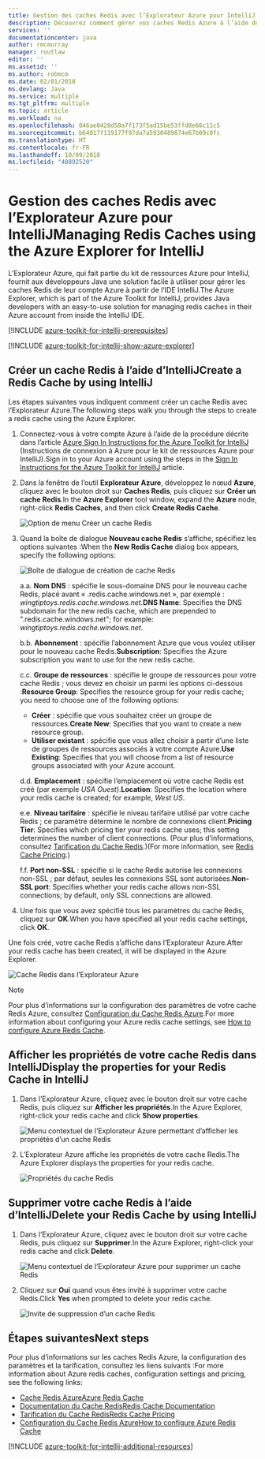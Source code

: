 ```yaml
---
title: Gestion des caches Redis avec l’Explorateur Azure pour IntelliJ
description: Découvrez comment gérer vos caches Redis Azure à l’aide de l’Explorateur Azure pour IntelliJ.
services: ''
documentationcenter: java
author: rmcmurray
manager: routlaw
editor: ''
ms.assetid: ''
ms.author: robmcm
ms.date: 02/01/2018
ms.devlang: Java
ms.service: multiple
ms.tgt_pltfrm: multiple
ms.topic: article
ms.workload: na
ms.openlocfilehash: 046ae0428d50a7f173f5ad15be53ffd8e66c11c5
ms.sourcegitcommit: b64017f119177f97da7a5930489874e67b09c0fc
ms.translationtype: HT
ms.contentlocale: fr-FR
ms.lasthandoff: 10/09/2018
ms.locfileid: "48892520"
---
```

# <a name="managing-redis-caches-using-the-azure-explorer-for-intellij"></a><span data-ttu-id="e706b-103">Gestion des caches Redis avec l’Explorateur Azure pour IntelliJ</span><span class="sxs-lookup"><span data-stu-id="e706b-103">Managing Redis Caches using the Azure Explorer for IntelliJ</span></span>

<span data-ttu-id="e706b-104">L’Explorateur Azure, qui fait partie du kit de ressources Azure pour IntelliJ, fournit aux développeurs Java une solution facile à utiliser pour gérer les caches Redis de leur compte Azure à partir de l’IDE IntelliJ.</span><span class="sxs-lookup"><span data-stu-id="e706b-104">The Azure Explorer, which is part of the Azure Toolkit for IntelliJ, provides Java developers with an easy-to-use solution for managing redis caches in their Azure account from inside the IntelliJ IDE.</span></span>

[!INCLUDE [azure-toolkit-for-intellij-prerequisites](../includes/azure-toolkit-for-intellij-prerequisites.md)]

[!INCLUDE [azure-toolkit-for-intellij-show-azure-explorer](../includes/azure-toolkit-for-intellij-show-azure-explorer.md)]

## <a name="create-a-redis-cache-by-using-intellij"></a><span data-ttu-id="e706b-105">Créer un cache Redis à l’aide d’IntelliJ</span><span class="sxs-lookup"><span data-stu-id="e706b-105">Create a Redis Cache by using IntelliJ</span></span>

<span data-ttu-id="e706b-106">Les étapes suivantes vous indiquent comment créer un cache Redis avec l’Explorateur Azure.</span><span class="sxs-lookup"><span data-stu-id="e706b-106">The following steps walk you through the steps to create a redis cache using the Azure Explorer.</span></span>

1. <span data-ttu-id="e706b-107">Connectez-vous à votre compte Azure à l’aide de la procédure décrite dans l’article [Azure Sign In Instructions for the Azure Toolkit for IntelliJ] (Instructions de connexion à Azure pour le kit de ressources Azure pour IntelliJ).</span><span class="sxs-lookup"><span data-stu-id="e706b-107">Sign in to your Azure account using the steps in the [Sign In Instructions for the Azure Toolkit for IntelliJ] article.</span></span>

1. <span data-ttu-id="e706b-108">Dans la fenêtre de l’outil **Explorateur Azure**, développez le nœud **Azure**, cliquez avec le bouton droit sur **Caches Redis**, puis cliquez sur **Créer un cache Redis**.</span><span class="sxs-lookup"><span data-stu-id="e706b-108">In the **Azure Explorer** tool window, expand the **Azure** node, right-click **Redis Caches**, and then click **Create Redis Cache**.</span></span>

   ![Option de menu Créer un cache Redis][CR01]

1. <span data-ttu-id="e706b-110">Quand la boîte de dialogue **Nouveau cache Redis** s’affiche, spécifiez les options suivantes :</span><span class="sxs-lookup"><span data-stu-id="e706b-110">When the **New Redis Cache** dialog box appears, specify the following options:</span></span>

   ![Boîte de dialogue de création de cache Redis][CR02]

   <span data-ttu-id="e706b-112">a.</span><span class="sxs-lookup"><span data-stu-id="e706b-112">a.</span></span> <span data-ttu-id="e706b-113">**Nom DNS** : spécifie le sous-domaine DNS pour le nouveau cache Redis, placé avant « .redis.cache.windows.net », par exemple : *wingtiptoys.redis.cache.windows.net*.</span><span class="sxs-lookup"><span data-stu-id="e706b-113">**DNS Name**: Specifies the DNS subdomain for the new redis cache, which are prepended to ".redis.cache.windows.net"; for example: *wingtiptoys.redis.cache.windows.net*.</span></span>

   <span data-ttu-id="e706b-114">b.</span><span class="sxs-lookup"><span data-stu-id="e706b-114">b.</span></span> <span data-ttu-id="e706b-115">**Abonnement** : spécifie l’abonnement Azure que vous voulez utiliser pour le nouveau cache Redis.</span><span class="sxs-lookup"><span data-stu-id="e706b-115">**Subscription**: Specifies the Azure subscription you want to use for the new redis cache.</span></span>

   <span data-ttu-id="e706b-116">c.</span><span class="sxs-lookup"><span data-stu-id="e706b-116">c.</span></span> <span data-ttu-id="e706b-117">**Groupe de ressources** : spécifie le groupe de ressources pour votre cache Redis ; vous devez en choisir un parmi les options ci-dessous :</span><span class="sxs-lookup"><span data-stu-id="e706b-117">**Resource Group**: Specifies the resource group for your redis cache; you need to choose one of the following options:</span></span> 
      * <span data-ttu-id="e706b-118">**Créer** : spécifie que vous souhaitez créer un groupe de ressources.</span><span class="sxs-lookup"><span data-stu-id="e706b-118">**Create New**: Specifies that you want to create a new resource group.</span></span> 
      * <span data-ttu-id="e706b-119">**Utiliser existant** : spécifie que vous allez choisir à partir d’une liste de groupes de ressources associés à votre compte Azure.</span><span class="sxs-lookup"><span data-stu-id="e706b-119">**Use Existing**: Specifies that you will choose from a list of resource groups associated with your Azure account.</span></span> 

   <span data-ttu-id="e706b-120">d.</span><span class="sxs-lookup"><span data-stu-id="e706b-120">d.</span></span> <span data-ttu-id="e706b-121">**Emplacement** : spécifie l’emplacement où votre cache Redis est créé (par exemple *USA Ouest*).</span><span class="sxs-lookup"><span data-stu-id="e706b-121">**Location**: Specifies the location where your redis cache is created; for example, *West US*.</span></span>

   <span data-ttu-id="e706b-122">e.</span><span class="sxs-lookup"><span data-stu-id="e706b-122">e.</span></span> <span data-ttu-id="e706b-123">**Niveau tarifaire** : spécifie le niveau tarifaire utilisé par votre cache Redis ; ce paramètre détermine le nombre de connexions client.</span><span class="sxs-lookup"><span data-stu-id="e706b-123">**Pricing Tier**: Specifies which pricing tier your redis cache uses; this setting determines the number of client connections.</span></span> <span data-ttu-id="e706b-124">(Pour plus d’informations, consultez [Tarification du Cache Redis].)</span><span class="sxs-lookup"><span data-stu-id="e706b-124">(For more information, see [Redis Cache Pricing].)</span></span>

   <span data-ttu-id="e706b-125">f.</span><span class="sxs-lookup"><span data-stu-id="e706b-125">f.</span></span> <span data-ttu-id="e706b-126">**Port non-SSL** : spécifie si le cache Redis autorise les connexions non-SSL ; par défaut, seules les connexions SSL sont autorisées.</span><span class="sxs-lookup"><span data-stu-id="e706b-126">**Non-SSL port**: Specifies whether your redis cache allows non-SSL connections; by default, only SSL connections are allowed.</span></span>

1. <span data-ttu-id="e706b-127">Une fois que vous avez spécifié tous les paramètres du cache Redis, cliquez sur **OK**.</span><span class="sxs-lookup"><span data-stu-id="e706b-127">When you have specified all your redis cache settings, click **OK**.</span></span>

<span data-ttu-id="e706b-128">Une fois créé, votre cache Redis s’affiche dans l’Explorateur Azure.</span><span class="sxs-lookup"><span data-stu-id="e706b-128">After your redis cache has been created, it will be displayed in the Azure Explorer.</span></span>

   ![Cache Redis dans l’Explorateur Azure][CR03]

> [!NOTE]
>
> <span data-ttu-id="e706b-130">Pour plus d’informations sur la configuration des paramètres de votre cache Redis Azure, consultez [Configuration du Cache Redis Azure].</span><span class="sxs-lookup"><span data-stu-id="e706b-130">For more information about configuring your Azure redis cache settings, see [How to configure Azure Redis Cache].</span></span>
>

## <a name="display-the-properties-for-your-redis-cache-in-intellij"></a><span data-ttu-id="e706b-131">Afficher les propriétés de votre cache Redis dans IntelliJ</span><span class="sxs-lookup"><span data-stu-id="e706b-131">Display the properties for your Redis Cache in IntelliJ</span></span>

1. <span data-ttu-id="e706b-132">Dans l’Explorateur Azure, cliquez avec le bouton droit sur votre cache Redis, puis cliquez sur **Afficher les propriétés**.</span><span class="sxs-lookup"><span data-stu-id="e706b-132">In the Azure Explorer, right-click your redis cache and click **Show properties**.</span></span>

   ![Menu contextuel de l’Explorateur Azure permettant d’afficher les propriétés d’un cache Redis][SP01]

1. <span data-ttu-id="e706b-134">L’Explorateur Azure affiche les propriétés de votre cache Redis.</span><span class="sxs-lookup"><span data-stu-id="e706b-134">The Azure Explorer displays the properties for your redis cache.</span></span>

   ![Propriétés du cache Redis][SP02]

## <a name="delete-your-redis-cache-by-using-intellij"></a><span data-ttu-id="e706b-136">Supprimer votre cache Redis à l’aide d’IntelliJ</span><span class="sxs-lookup"><span data-stu-id="e706b-136">Delete your Redis Cache by using IntelliJ</span></span>

1. <span data-ttu-id="e706b-137">Dans l’Explorateur Azure, cliquez avec le bouton droit sur votre cache Redis, puis cliquez sur **Supprimer**.</span><span class="sxs-lookup"><span data-stu-id="e706b-137">In the Azure Explorer, right-click your redis cache and click **Delete**.</span></span>

   ![Menu contextuel de l’Explorateur Azure pour supprimer un cache Redis][DE01]

1. <span data-ttu-id="e706b-139">Cliquez sur **Oui** quand vous êtes invité à supprimer votre cache Redis.</span><span class="sxs-lookup"><span data-stu-id="e706b-139">Click **Yes** when prompted to delete your redis cache.</span></span>

   ![Invite de suppression d’un cache Redis][DE02]

## <a name="next-steps"></a><span data-ttu-id="e706b-141">Étapes suivantes</span><span class="sxs-lookup"><span data-stu-id="e706b-141">Next steps</span></span>

<span data-ttu-id="e706b-142">Pour plus d’informations sur les caches Redis Azure, la configuration des paramètres et la tarification, consultez les liens suivants :</span><span class="sxs-lookup"><span data-stu-id="e706b-142">For more information about Azure redis caches, configuration settings and pricing, see the following links:</span></span>

* <span data-ttu-id="e706b-143">[Cache Redis Azure]</span><span class="sxs-lookup"><span data-stu-id="e706b-143">[Azure Redis Cache]</span></span>
* <span data-ttu-id="e706b-144">[Documentation du Cache Redis]</span><span class="sxs-lookup"><span data-stu-id="e706b-144">[Redis Cache Documentation]</span></span>
* <span data-ttu-id="e706b-145">[Tarification du Cache Redis]</span><span class="sxs-lookup"><span data-stu-id="e706b-145">[Redis Cache Pricing]</span></span>
* <span data-ttu-id="e706b-146">[Configuration du Cache Redis Azure]</span><span class="sxs-lookup"><span data-stu-id="e706b-146">[How to configure Azure Redis Cache]</span></span>

[!INCLUDE [azure-toolkit-for-intellij-additional-resources](../includes/azure-toolkit-for-intellij-additional-resources.md)]

<!-- URL List -->

[Tarification du Cache Redis]: https://azure.microsoft.com/pricing/details/cache/
[Redis Cache Pricing]: https://azure.microsoft.com/pricing/details/cache/
[Cache Redis Azure]: https://azure.microsoft.com/services/cache/
[Azure Redis Cache]: https://azure.microsoft.com/services/cache/
[Documentation du Cache Redis]: /azure/redis-cache
[Redis Cache Documentation]: /azure/redis-cache
[Configuration du Cache Redis Azure]: /azure/redis-cache/cache-configure
[How to configure Azure Redis Cache]: /azure/redis-cache/cache-configure
[Azure Sign In Instructions for the Azure Toolkit for IntelliJ]: ./azure-toolkit-for-intellij-sign-in-instructions.md (Instructions de connexion à Azure pour le kit de ressources Azure pour IntelliJ)
[Sign In Instructions for the Azure Toolkit for IntelliJ]: ./azure-toolkit-for-intellij-sign-in-instructions.md

<!-- IMG List -->

[CR01]: media/azure-toolkit-for-intellij-managing-redis-caches-using-azure-explorer/CR01.png
[CR02]: media/azure-toolkit-for-intellij-managing-redis-caches-using-azure-explorer/CR02.png
[CR03]: media/azure-toolkit-for-intellij-managing-redis-caches-using-azure-explorer/CR03.png

[SP01]: media/azure-toolkit-for-intellij-managing-redis-caches-using-azure-explorer/SP01.png
[SP02]: media/azure-toolkit-for-intellij-managing-redis-caches-using-azure-explorer/SP02.png

[DE01]: media/azure-toolkit-for-intellij-managing-redis-caches-using-azure-explorer/DE01.png
[DE02]: media/azure-toolkit-for-intellij-managing-redis-caches-using-azure-explorer/DE02.png
